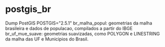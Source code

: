 # postgis_br
Dump PostGIS POSTGIS="2.5.1"
br_malha_popul: geometrias da malha brasileira e dados de populacao, compilados a partir do IBGE
br_uf_mue_suave: geometrias suavizadas, como POLYGON e LINESTRING da malha das UF e Municipios do Brasil.

